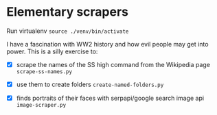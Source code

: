 Elementary scrapers
============

Run virtualenv
`source ./venv/bin/activate`

I have a fascination with WW2 history and how evil people may get into power.
This is a silly exercise to:
- [x] scrape the names of the SS high command from the Wikipedia page `scrape-ss-names.py`
- [x] use them to create folders `create-named-folders.py`
- [x] finds portraits of their faces with serpapi/google search image api `image-scraper.py`

